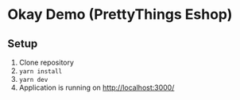 # Okay Demo (PrettyThings Eshop)

## Setup

1. Clone repository
2. `yarn install`
3. `yarn dev`
4. Application is running on [http://localhost:3000/](http://localhost:3000/)


